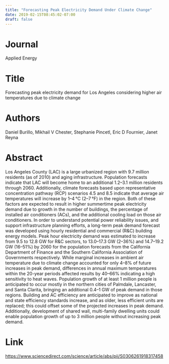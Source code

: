 ```yaml
---
title: "Forecasting Peak Electricity Demand Under Climate Change"
date: 2019-02-15T08:45:02-07:00
draft: false
---
```


# Journal
Applied Energy

# Title
Forecasting peak electricity demand for Los Angeles considering higher air temperatures due to climate change

# Authors
Daniel Burillo, Mikhail V Chester, Stephanie Pincetl, Eric D Fournier, Janet Reyna

# Abstract
Los Angeles County (LAC) is a large urbanized region with 9.7 million residents (as of 2010) and aging infrastructure. Population forecasts indicate that LAC will become home to an additional 1.2–3.1 million residents through 2060. Additionally, climate forecasts based upon representative concentration pathway (RCP) scenarios 4.5 and 8.5 indicate that average air temperatures will increase by 1–4 °C (2–7 °F) in the region. Both of these factors are expected to result in higher summertime peak electricity demand due to growth in the number of buildings, the percentage of installed air conditioners (ACs), and the additional cooling load on those air conditioners. In order to understand potential power reliability issues, and support infrastructure planning efforts, a long-term peak demand forecast was developed using hourly residential and commercial (R&C) building energy models. Peak hour electricity demand was estimated to increase from 9.5 to 12.8 GW for R&C sectors, to 13.0–17.3 GW (2–36%) and 14.7–19.2 GW (16–51%) by 2060 for the population forecasts from the California Department of Finance and the Southern California Association of Governments respectively. While marginal increases in ambient air temperature due to climate change accounted for only 4–8% of future increases in peak demand, differences in annual maximum temperatures within the 20-year periods affected results by 40–66% indicating a high sensitivity to heat waves. Population growth of at least 1 million people is anticipated to occur mostly in the northern cities of Palmdale, Lancaster, and Santa Clarita, bringing an additional 0.4–1 GW of peak demand in those regions. Building and AC efficiency are anticipated to improve as national and state efficiency standards increase, and as older, less efficient units are replaced; this could offset some of the projected increases in peak demand. Additionally, development of shared wall, multi-family dwelling units could enable population growth of up to 3 million people without increasing peak demand.

# Link
https://www.sciencedirect.com/science/article/abs/pii/S0306261918317458

